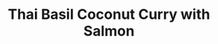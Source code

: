 ---
title: "Thai Basil Coconut Curry with Salmon"
description: "Creamy coconut milk, fragrant basil, and spicy Thai curry paste pair beautifully with pieces of tender salmon in this Thai Basil Coconut Curry—a rich and flavorful dish that's sure to impress."

pubDate: 2024-01-23

image: "../../images/thai-basil-coconut-curry-salmon.avif"
imageAlt: "Bowl of Thai basil coconut curry with salmon"

cookingTime: 45

steps:
  - title: "Prepare the Salmon"
    actions:
      - "Season the salmon fillets with salt and pepper. In a skillet over medium heat, cook the salmon in olive oil until it is cooked through. Remove from the skillet and set aside."
  - title: "Make the Curry"
    actions:
      - "In the same skillet, add the Thai curry paste, cook for 2 minutes."
      - "Add the coconut milk and fish sauce. Bring to a simmer and cook for 5 minutes."
      - "Add sugar, lime juice and stir until sugar is dissolved."
      - "Return the salmon to the skillet and simmer until heated through."
  - title: "Add the Basil and Serve"
    actions:
      - "Turn off the heat and stir in the Thai basil leaves."
      - "Serve the curry over steamed rice or noodles."

ingredients:
  - title: ""
    items:
      - quantity: "4"
        name: "salmon fillets"
      - quantity: ""
        name: "Salt and pepper to taste"
      - quantity: "2"
        name: "tablespoons olive oil"
      - quantity: "2"
        name: "tablespoons Thai red curry paste"
      - quantity: "1 can"
        name: "coconut milk"
      - quantity: "1"
        name: "tablespoon fish sauce"
      - quantity: "1"
        name: "tablespoon sugar"
      - quantity: "1"
        name: "lime, juiced"
      - quantity: "1"
        name: "cup Thai basil leaves"

recipeNotes: [
  "Salmon: The salmon can be replaced with other types of fish or even shrimp. Just adjust the cooking time accordingly.",
  "Normal sugar can be replaced with palm sugar which is traditionally used in Thai cooking.",
  "Coconut Milk: For a lighter version, you can use light coconut milk.",
  "If you can't find Thai basil, you can use sweet basil instead.",
  "This dish tastes even better the next day after the flavors have had time to meld together! Store leftovers in the fridge for up to 2-3 days, and reheat gently on the stovetop or in the microwave."
]

tags: ["curry", "Thai", "salmon"]

slug: thai-basil-coconut-curry-with-salmon
---